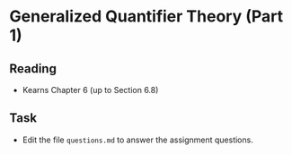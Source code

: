 # Generalized Quantifier Theory (Part 1) 

## Reading

* Kearns Chapter 6 (up to Section 6.8)

## Task

* Edit the file `questions.md` to answer the assignment questions.
